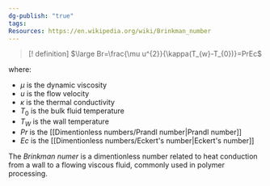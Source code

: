 ```yaml
---
dg-publish: "true"
tags: 
Resources: https://en.wikipedia.org/wiki/Brinkman_number
---
```

>[! definition]
>$\large Br=\frac{\mu u^{2}}{\kappa(T_{w}-T_{0})}=PrEc$

where:
- $\mu$ is the dynamic viscosity
- $u$ is the flow velocity
- $\kappa$ is the thermal conductivity
- $T_{0}$ is the bulk fluid temperature
- $T_{W}$ is the wall temperature
- $Pr$ is the [[Dimentionless numbers/Prandl number|Prandl number]]
- $Ec$ is the [[Dimentionless numbers/Eckert's number|Eckert's number]]

The *Brinkman numer* is a dimentionless number related to heat conduction from a wall to a flowing viscous fluid, commonly used in polymer processing.